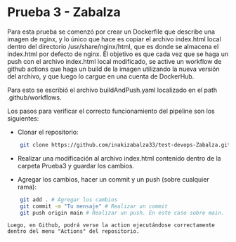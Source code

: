 # Prueba 3 - Zabalza

Para esta prueba se comenzó por crear un Dockerfile que describe una imagen de nginx, y lo único que hace es copiar el archivo index.html local dentro del directorio /usr/share/nginx/html, que es donde se almacena el index.html por defecto de nginx. El objetivo es que cada vez que se haga un push con el archivo index.html local modificado, se active un workflow de github actions que haga un build de la imagen utilizando la nueva versión del archivo, y que luego lo cargue en una cuenta de DockerHub.

Para esto se escribió el archivo buildAndPush.yaml localizado en el path .github/workflows.

Los pasos para verificar el correcto funcionamiento del pipeline son los siguientes:

- Clonar el repositorio:

```bash
    git clone https://github.com/inakizabalza33/test-devops-Zabalza.git # Clonar el repositorio
```

- Realizar una modificación al archivo index.html contenido dentro de la carpeta Prueba3 y guardar los cambios.

- Agregar los cambios, hacer un commit y un push (sobre cualquier rama):

```bash
    git add . # Agregar los cambios
    git commit -m "Tu mensaje" # Realizar un commit
    git push origin main # Realizar un push. En este caso sobre main.
```

    Luego, en Github, podrá verse la action ejecutándose correctamente dentro del menu "Actions" del repositorio. 
